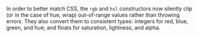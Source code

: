 In order to better match CSS, the `rgb` and `hsl` constructors now silently clip (or in the case of hue, wrap) out-of-range values rather than throwing errors. They also convert them to consistent types: integers for red, blue, green, and hue; and floats for saturation, lightness, and alpha.
